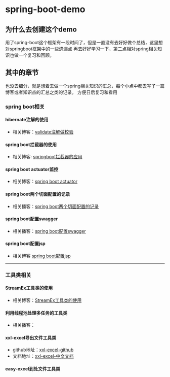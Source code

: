 # spring-boot-demo

## 为什么去创建这个demo
用了spring-boot这个框架有一段时间了，但是一直没有去好好做个总结，这里想对springboot框架中的一些遗漏点
再去好好学习一下，第二点相对spring相关知识也做一个复习和回顾。

## 其中的章节
也没去细分，就是想着去做一个spring相关知识的汇总，每个小点中都去写了一篇博客或者知识点的汇总之类的记录。
方便日后复习和看用

### spring boot相关
#### hibernate注解的使用
- 相关博客：[validate注解做校验](https://zhanglijun1217.github.io/blog/2018/08/18/validate%E6%B3%A8%E8%A7%A3%E5%81%9A%E6%A0%A1%E9%AA%8C/#more)
#### spring boot拦截器的使用
- 相关博客: [springboot拦截器的应用](https://zhanglijun1217.github.io/blog/2018/09/05/springboot%E5%BA%94%E7%94%A8%E6%8B%A6%E6%88%AA%E5%99%A8/#more)
#### spring boot actuator监控
- 相关博客：[spring boot actuator](https://zhanglijun1217.github.io/blog/2018/08/25/spring-boot-actutor/)
#### spring boot两个切面配置的记录
- 相关播客：[spring boot两个切面配置的记录](https://zhanglijun1217.github.io/blog/2018/09/21/%E4%B8%A4%E4%B8%AA%E5%88%87%E9%9D%A2%E9%85%8D%E7%BD%AE%E7%9A%84%E8%AE%B0%E5%BD%95/)
#### spring boot配置swagger
- 相关播客：[spring boot配置swagger](https://zhanglijun1217.github.io/blog/2018/09/24/spring-boot%E9%85%8D%E7%BD%AEswagger/)
#### spring boot配置jsp
- 相关博客 [spring boot配置jsp](https://zhanglijun1217.github.io/blog/2018/10/23/spring-boot%E9%85%8D%E7%BD%AEjsp/)
---

### 工具类相关
#### StreamEx工具类的使用
- 相关博客：[StreamEx工具类的使用](https://blog.csdn.net/BalterNotz/article/details/52573941)
#### 利用线程池处理多任务的工具类
- 相关播客：
#### xxl-excel导出文件工具类
- github地址：[xxl-excel-github](https://github.com/xuxueli/xxl-excel)
- 文档地址：[xxl-excel-中文文档](http://www.xuxueli.com/xxl-excel/)
#### easy-excel到处文件工具类